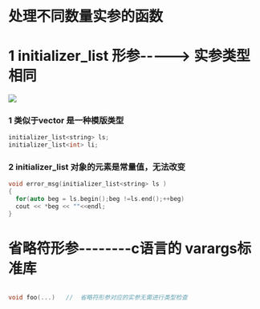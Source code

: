 # 处理不同数量实参的函数


# 1  initializer_list 形参-----> 实参类型相同

![](https://github.com/LiuChuang0059/learn_cpp/blob/master/chapter_6/6.2ParameterPassing/initialize%E6%8F%90%E4%BE%9B%E7%9A%84%E6%93%8D%E4%BD%9C.png)


### 1 类似于vector 是一种模版类型
```cpp
initializer_list<string> ls;
initializer_list<int> li;
```

### 2 initializer_list 对象的元素是常量值，无法改变

```cpp
void error_msg(initializer_list<string> ls )
{  
  for(auto beg = ls.begin();beg !=ls.end();++beg)
  cout << *beg << ""<<endl;
}
```

# 省略符形参--------c语言的 varargs标准库

```cpp

void foo(...)   //  省略符形参对应的实参无需进行类型检查
```
